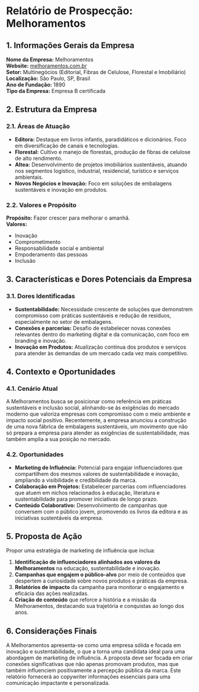 # Relatório de Prospecção: Melhoramentos

## 1. Informações Gerais da Empresa
**Nome da Empresa:** Melhoramentos  
**Website:** [melhoramentos.com.br](https://www.melhoramentos.com.br)  
**Setor:** Multinegócios (Editorial, Fibras de Celulose, Florestal e Imobiliário)  
**Localização:** São Paulo, SP, Brasil  
**Ano de Fundação:** 1890  
**Tipo da Empresa:** Empresa B certificada

## 2. Estrutura da Empresa
### 2.1. Áreas de Atuação
- **Editora:** Destaque em livros infantis, paradidáticos e dicionários. Foco em diversificação de canais e tecnologias.
- **Florestal:** Cultivo e manejo de florestas, produção de fibras de celulose de alto rendimento.
- **Altea:** Desenvolvimento de projetos imobiliários sustentáveis, atuando nos segmentos logístico, industrial, residencial, turístico e serviços ambientais.
- **Novos Negócios e Inovação:** Foco em soluções de embalagens sustentáveis e inovação em produtos.

### 2.2. Valores e Propósito
**Propósito:** Fazer crescer para melhorar o amanhã.  
**Valores:**
- Inovação
- Comprometimento
- Responsabilidade social e ambiental
- Empoderamento das pessoas
- Inclusão

## 3. Características e Dores Potenciais da Empresa
### 3.1. Dores Identificadas
- **Sustentabilidade:** Necessidade crescente de soluções que demonstrem compromisso com práticas sustentáveis e redução de resíduos, especialmente no setor de embalagens.
- **Conexões e parcerias:** Desafio de estabelecer novas conexões relevantes dentro do marketing digital e da comunicação, com foco em branding e inovação.
- **Inovação em Produtos:** Atualização contínua dos produtos e serviços para atender às demandas de um mercado cada vez mais competitivo.

## 4. Contexto e Oportunidades
### 4.1. Cenário Atual
A Melhoramentos busca se posicionar como referência em práticas sustentáveis e inclusão social, alinhando-se às exigências do mercado moderno que valoriza empresas com compromisso com o meio ambiente e impacto social positivo. Recentemente, a empresa anunciou a construção de uma nova fábrica de embalagens sustentáveis, um movimento que não só prepara a empresa para atender as exigências de sustentabilidade, mas também amplia a sua posição no mercado.

### 4.2. Oportunidades
- **Marketing de Influência:** Potencial para engajar influenciadores que compartilhem dos mesmos valores de sustentabilidade e inovação, ampliando a visibilidade e credibilidade da marca.
- **Colaboração em Projetos:** Estabelecer parcerias com influenciadores que atuem em nichos relacionados à educação, literatura e sustentabilidade para promover iniciativas de longo prazo.
- **Conteúdo Colaborativo:** Desenvolvimento de campanhas que conversem com o público jovem, promovendo os livros da editora e as iniciativas sustentáveis da empresa.

## 5. Proposta de Ação
Propor uma estratégia de marketing de influência que inclua:
1. **Identificação de influenciadores alinhados aos valores da Melhoramentos** na educação, sustentabilidade e inovação.
2. **Campanhas que engajem o público-alvo** por meio de conteúdos que despertem a curiosidade sobre novos produtos e práticas da empresa.
3. **Relatórios de impacto** da campanha para monitorar o engajamento e eficácia das ações realizadas.
4. **Criação de conteúdo** que reforce a história e a missão da Melhoramentos, destacando sua trajetória e conquistas ao longo dos anos.

## 6. Considerações Finais
A Melhoramentos apresenta-se como uma empresa sólida e focada em inovação e sustentabilidade, o que a torna uma candidata ideal para uma abordagem de marketing de influência. A proposta deve ser focada em criar conexões significativas que não apenas promovam produtos, mas que também influenciem positivamente a percepção pública da marca. Este relatório fornecerá ao copywriter informações essenciais para uma comunicação impactante e personalizada.